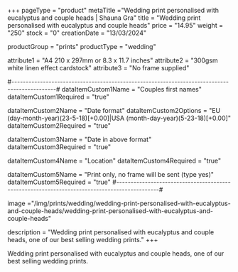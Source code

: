 +++
pageType = "product"
metaTitle ="Wedding print personalised with eucalyptus and couple heads | Shauna Gra"
title = "Wedding print personalised with eucalyptus and couple heads"
price = "14.95"
weight = "250" 
stock = "0"
creationDate = "13/03/2024"

productGroup = "prints"
productType = "wedding"

 
attribute1 = "A4 210 x 297mm or 8.3 x 11.7 inches" 
attribute2 = "300gsm white linen effect cardstock"
attribute3 = "No frame supplied"

#---------------------------------------------------------------------------------------------#
dataItemCustom1Name = "Couples first names"
dataItemCustom1Required = "true"

dataItemCustom2Name = "Date format"
dataItemCustom2Options = "EU (day-month-year)(23-5-18)[+0.00]|USA (month-day-year)(5-23-18)[+0.00]"
dataItemCustom2Required = "true"

dataItemCustom3Name = "Date in above format"
dataItemCustom3Required = "true"

dataItemCustom4Name = "Location"
dataItemCustom4Required = "true"

dataItemCustom5Name = "Print only, no frame will be sent (type yes)"
dataItemCustom5Required = "true"
#---------------------------------------------------------------------------------------------#

image ="/img/prints/wedding/wedding-print-personalised-with-eucalyptus-and-couple-heads/wedding-print-personalised-with-eucalyptus-and-couple-heads"

description = "Wedding print personalised with eucalyptus and couple heads, one of our best selling wedding prints."
+++

Wedding print personalised with eucalyptus and couple heads, one of our best selling wedding prints.

